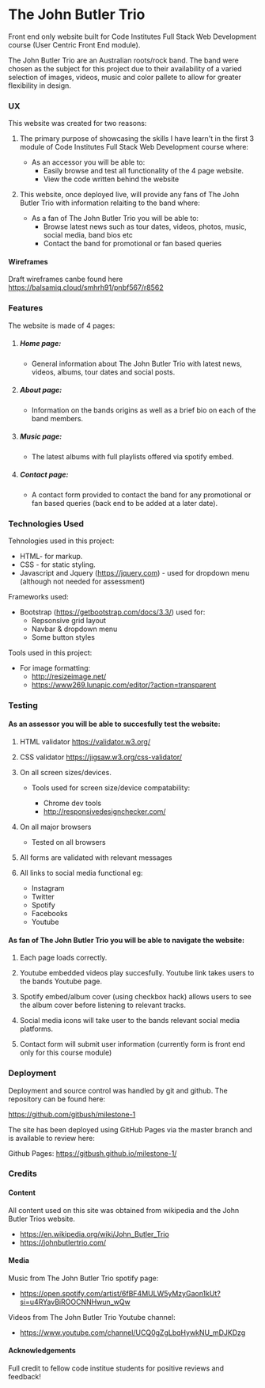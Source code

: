 # The John Butler Trio

Front end only website built for Code Institutes Full Stack Web Development course (User Centric Front End module).

The John Butler Trio are an Australian roots/rock band. The band were chosen as the subject for this project due to their availability of a
varied selection of images, videos, music and color pallete to allow for greater flexibility in design.

### UX

This website was created for two reasons:

1. The primary purpose of showcasing the skills I have learn't in the first 3 module of Code Institutes Full Stack Web Development course where:

    - As an accessor you will be able to:
        - Easily browse and test all functionality of the 4 page website.
        - View the code written behind the website 

2. This website, once deployed live, will provide any fans of The John Butler Trio with information relaiting to the band where:

    - As a fan of The John Butler Trio you will be able to:
        - Browse latest news such as tour dates, videos, photos, music, social media, band bios etc 
        - Contact the band for promotional or fan based queries

#### Wireframes

Draft wireframes canbe found here https://balsamiq.cloud/smhrh91/pnbf567/r8562

### Features

The website is made of 4 pages:

1. ##### Home page: 
    - General information about The John Butler Trio with latest news, videos, albums, tour dates and social posts.
2. ##### About page:
    - Information on the bands origins as well as a brief bio on each of the band members.
3. ##### Music page: 
    - The latest albums with full playlists offered via spotify embed.
4. ##### Contact page:
    - A contact form provided to contact the band for any promotional or fan based queries (back end to be added at a later date).


### Technologies Used

Tehnologies used in this project:

* HTML- for markup.
* CSS - for static styling.
* Javascript and Jquery (https://jquery.com) - used for dropdown menu (although not needed for assessment)

Frameworks used:

* Bootstrap (https://getbootstrap.com/docs/3.3/) used for: 
    - Repsonsive grid layout
    - Navbar & dropdown menu
    - Some button styles

Tools used in this project:

* For image formatting:
    - http://resizeimage.net/
    - https://www269.lunapic.com/editor/?action=transparent

### Testing

#### As an assessor you will be able to succesfully test the website: 

1. HTML validator https://validator.w3.org/
2. CSS validator https://jigsaw.w3.org/css-validator/
3. On all screen sizes/devices.

    * Tools used for screen size/device compatability:

        - Chrome dev tools
        - http://responsivedesignchecker.com/

4. On all major browsers
    * Tested on all browsers 

5. All forms are validated with relevant messages

6. All links to social media functional eg:
    * Instagram
    * Twitter
    * Spotify 
    * Facebooks
    * Youtube

#### As fan of The John Butler Trio you will be able to navigate the website:

1. Each page loads correctly.

2. Youtube embedded videos play succesfully. Youtube link takes users to the bands Youtube page.

3. Spotify embed/album cover (using checkbox hack) allows users to see the album cover before listening to relevant tracks.

4. Social media icons will take user to the bands relevant social media platforms.

5. Contact form will submit user information (currently form is front end only for this course module)

### Deployment
 
Deployment and source control was handled by git and github. The repository can be found here:

https://github.com/gitbush/milestone-1

The site has been deployed using GitHub Pages via the master branch and is available to review here:

Github Pages: https://gitbush.github.io/milestone-1/ 

### Credits

#### Content

All content used on this site was obtained from wikipedia and the John Butler Trios website.
* https://en.wikipedia.org/wiki/John_Butler_Trio
* https://johnbutlertrio.com/

#### Media

Music from The John Butler Trio spotify page:
* https://open.spotify.com/artist/6fBF4MULW5yMzyGaon1kUt?si=u4RYavBiROOCNNHwun_wQw

Videos from The John Butler Trio Youtube channel:
* https://www.youtube.com/channel/UCQ0gZgLbqHywkNU_mDJKDzg

#### Acknowledgements

Full credit to fellow code institue students for positive reviews and feedback!

